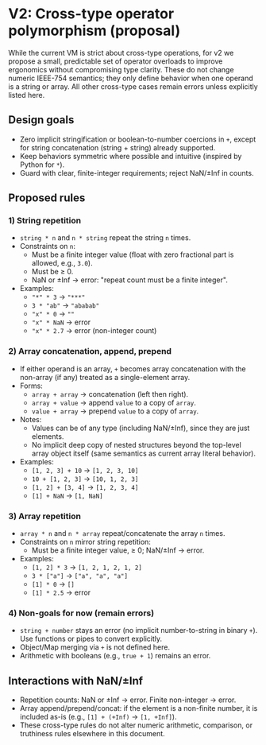 # V2: Cross-type operator polymorphism (proposal)

While the current VM is strict about cross-type operations, for v2 we propose a small, predictable set of operator overloads to improve ergonomics without compromising type clarity. These do not change numeric IEEE-754 semantics; they only define behavior when one operand is a string or array. All other cross-type cases remain errors unless explicitly listed here.

## Design goals
- Zero implicit stringification or boolean-to-number coercions in `+`, except for string concatenation (string + string) already supported.
- Keep behaviors symmetric where possible and intuitive (inspired by Python for `*`).
- Guard with clear, finite-integer requirements; reject NaN/±Inf in counts.

## Proposed rules

### 1) String repetition
- `string * n` and `n * string` repeat the string `n` times.
- Constraints on `n`:
  - Must be a finite integer value (float with zero fractional part is allowed, e.g., `3.0`).
  - Must be ≥ 0.
  - NaN or ±Inf → error: "repeat count must be a finite integer".
- Examples:
  - `"*" * 3` → `"***"`
  - `3 * "ab"` → `"ababab"`
  - `"x" * 0` → `""`
  - `"x" * NaN` → error
  - `"x" * 2.7` → error (non-integer count)

### 2) Array concatenation, append, prepend
- If either operand is an array, `+` becomes array concatenation with the non-array (if any) treated as a single-element array.
- Forms:
  - `array + array` → concatenation (left then right).
  - `array + value` → append `value` to a copy of `array`.
  - `value + array` → prepend `value` to a copy of `array`.
- Notes:
  - Values can be of any type (including NaN/±Inf), since they are just elements.
  - No implicit deep copy of nested structures beyond the top-level array object itself (same semantics as current array literal behavior).
- Examples:
  - `[1, 2, 3] + 10` → `[1, 2, 3, 10]`
  - `10 + [1, 2, 3]` → `[10, 1, 2, 3]`
  - `[1, 2] + [3, 4]` → `[1, 2, 3, 4]`
  - `[1] + NaN` → `[1, NaN]`

### 3) Array repetition
- `array * n` and `n * array` repeat/concatenate the array `n` times.
- Constraints on `n` mirror string repetition:
  - Must be a finite integer value, ≥ 0; NaN/±Inf → error.
- Examples:
  - `[1, 2] * 3` → `[1, 2, 1, 2, 1, 2]`
  - `3 * ["a"]` → `["a", "a", "a"]`
  - `[1] * 0` → `[]`
  - `[1] * 2.5` → error

### 4) Non-goals for now (remain errors)
- `string + number` stays an error (no implicit number-to-string in binary `+`). Use functions or pipes to convert explicitly.
- Object/Map merging via `+` is not defined here.
- Arithmetic with booleans (e.g., `true + 1`) remains an error.

## Interactions with NaN/±Inf
- Repetition counts: NaN or ±Inf → error. Finite non-integer → error.
- Array append/prepend/concat: if the element is a non-finite number, it is included as-is (e.g., `[1] + (+Inf)` → `[1, +Inf]`).
- These cross-type rules do not alter numeric arithmetic, comparison, or truthiness rules elsewhere in this document.
